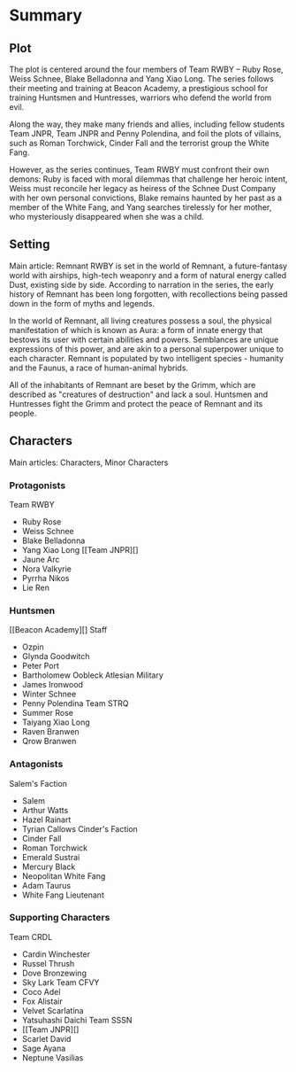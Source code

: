 # Summary
## Plot
The plot is centered around the four members of Team RWBY – Ruby Rose, Weiss Schnee, Blake Belladonna and Yang Xiao Long. The series follows their meeting and training at Beacon Academy, a prestigious school for training Huntsmen and Huntresses, warriors who defend the world from evil.

Along the way, they make many friends and allies, including fellow students Team JNPR, Team JNPR and Penny Polendina, and foil the plots of villains, such as Roman Torchwick, Cinder Fall and the terrorist group the White Fang.

However, as the series continues, Team RWBY must confront their own demons: Ruby is faced with moral dilemmas that challenge her heroic intent, Weiss must reconcile her legacy as heiress of the Schnee Dust Company with her own personal convictions, Blake remains haunted by her past as a member of the White Fang, and Yang searches tirelessly for her mother, who mysteriously disappeared when she was a child.

## Setting
Main article: Remnant
RWBY is set in the world of Remnant, a future-fantasy world with airships, high-tech weaponry and a form of natural energy called Dust, existing side by side. According to narration in the series, the early history of Remnant has been long forgotten, with recollections being passed down in the form of myths and legends.

In the world of Remnant, all living creatures possess a soul, the physical manifestation of which is known as Aura: a form of innate energy that bestows its user with certain abilities and powers. Semblances are unique expressions of this power, and are akin to a personal superpower unique to each character. Remnant is populated by two intelligent species - humanity and the Faunus, a race of human-animal hybrids.

All of the inhabitants of Remnant are beset by the Grimm, which are described as "creatures of destruction" and lack a soul. Huntsmen and Huntresses fight the Grimm and protect the peace of Remnant and its people.

## Characters
Main articles: Characters, Minor Characters
### Protagonists
Team RWBY
- Ruby Rose
- Weiss Schnee
- Blake Belladonna
- Yang Xiao Long
[[Team JNPR][]
- Jaune Arc
- Nora Valkyrie
- Pyrrha Nikos
- Lie Ren
### Huntsmen
[[Beacon Academy][] Staff
- Ozpin
- Glynda Goodwitch
- Peter Port
- Bartholomew Oobleck
Atlesian Military
- James Ironwood
- Winter Schnee
- Penny Polendina
Team STRQ
- Summer Rose
- Taiyang Xiao Long
- Raven Branwen
- Qrow Branwen
### Antagonists
Salem's Faction
- Salem
- Arthur Watts
- Hazel Rainart
- Tyrian Callows
Cinder's Faction
- Cinder Fall
- Roman Torchwick
- Emerald Sustrai
- Mercury Black
- Neopolitan
White Fang
- Adam Taurus
- White Fang Lieutenant
### Supporting Characters
Team CRDL
- Cardin Winchester
- Russel Thrush
- Dove Bronzewing
- Sky Lark
Team CFVY
- Coco Adel
- Fox Alistair
- Velvet Scarlatina
- Yatsuhashi Daichi
Team SSSN
- [[Team JNPR][]
- Scarlet David
- Sage Ayana
- Neptune Vasilias
